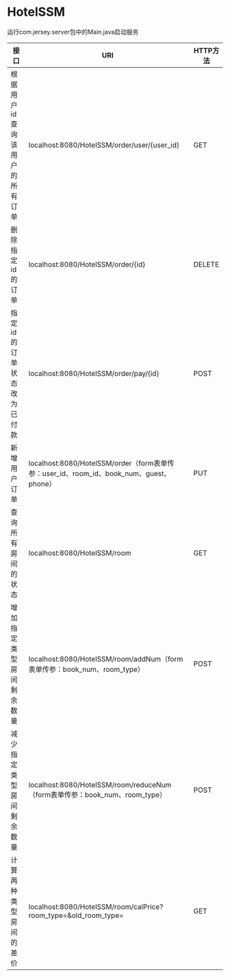 # HotelSSM

运行com.jersey.server包中的Main.java启动服务

|接口|URI|HTTP方法|
|---|---|---|
|根据用户id查询该用户的所有订单|localhost:8080/HotelSSM/order/user/{user_id}|GET|
|删除指定id的订单|localhost:8080/HotelSSM/order/{id}|DELETE|
|指定id的订单状态改为已付款|localhost:8080/HotelSSM/order/pay/{id}|POST|
|新增用户订单|localhost:8080/HotelSSM/order（form表单传参：user_id、room_id、book_num、guest、phone）|PUT|
|查询所有房间的状态|localhost:8080/HotelSSM/room|GET|
|增加指定类型房间剩余数量|localhost:8080/HotelSSM/room/addNum（form表单传参：book_num、room_type）|POST|
|减少指定类型房间剩余数量|localhost:8080/HotelSSM/room/reduceNum（form表单传参：book_num、room_type）|POST|
|计算两种类型房间的差价|localhost:8080/HotelSSM/room/calPrice?room_type=&old_room_type=|GET|